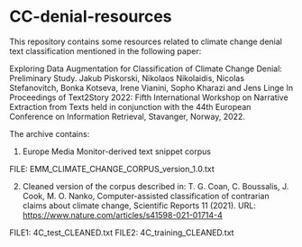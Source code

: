 # CC-denial-resources
This repository contains some resources related to climate change denial text classification
mentioned in the following paper:

Exploring Data Augmentation for Classification of Climate Change Denial: Preliminary Study.
Jakub Piskorski, Nikolaos Nikolaidis, Nicolas Stefanovitch, Bonka Kotseva, Irene Vianini, Sopho Kharazi and Jens Linge
In Proceedings of Text2Story 2022: Fifth International Workshop on Narrative Extraction from Texts
held in conjunction with the 44th European Conference on Information Retrieval, Stavanger, Norway, 2022.

The archive contains:

1. Europe Media Monitor-derived text snippet corpus

FILE: EMM_CLIMATE_CHANGE_CORPUS_version_1.0.txt

2. Cleaned version of the corpus described in: 
T. G. Coan, C. Boussalis, J. Cook, M. O. Nanko, Computer-assisted classification of
contrarian claims about climate change, Scientific Reports 11 (2021).
URL: https://www.nature.com/articles/s41598-021-01714-4

FILE1: 4C_test_CLEANED.txt
FILE2: 4C_training_CLEANED.txt


